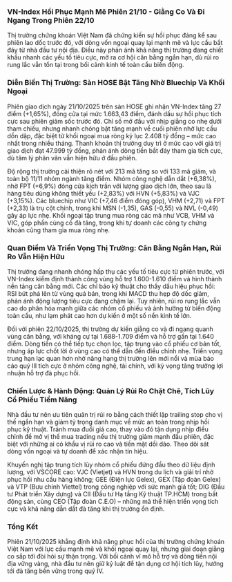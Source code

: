### VN-Index Hồi Phục Mạnh Mẽ Phiên 21/10 - Giằng Co Và Đi Ngang Trong Phiên 22/10

Thị trường chứng khoán Việt Nam đã chứng kiến sự hồi phục đáng kể sau phiên lao dốc trước đó, với dòng vốn ngoại quay lại mạnh mẽ và lực cầu bắt đáy từ nhà đầu tư nội địa. Điều này phản ánh khả năng thị trường đang chiết khấu nhanh các yếu tố tiêu cực, mở ra cơ hội cân bằng ngắn hạn, dù rủi ro rung lắc vẫn tồn tại trong bối cảnh kinh tế toàn cầu biến động.

### Diễn Biến Thị Trường: Sàn HOSE Bật Tăng Nhờ Bluechip Và Khối Ngoại

Phiên giao dịch ngày 21/10/2025 trên sàn HOSE ghi nhận VN-Index tăng 27 điểm (+1,65%), đóng cửa tại mức 1.663,43 điểm, đánh dấu sự hồi phục tích cực sau phiên giảm sốc trước đó. Chỉ số mở đầu với nhịp giằng co nhẹ dưới tham chiếu, nhưng nhanh chóng bật tăng mạnh về cuối phiên nhờ lực cầu dồn dập, đặc biệt từ khối ngoại mua ròng kỷ lục 2.408 tỷ đồng – mức cao nhất trong nhiều tháng. Thanh khoản thị trường duy trì ở mức cao với giá trị giao dịch đạt 47.999 tỷ đồng, phản ánh dòng tiền bắt đáy tham gia tích cực, dù tâm lý phân vân vẫn hiện hữu ở đầu phiên.

Độ rộng thị trường cải thiện rõ nét với 213 mã tăng so với 133 mã giảm, và toàn bộ 11/11 nhóm ngành tăng điểm. Nhóm công nghệ dẫn dắt (+6,38%), nhờ FPT (+6,9%) đóng cửa kịch trần với lượng giao dịch lớn, theo sau là hàng tiêu dùng không thiết yếu (+2,83%) với HVN (+5,83%) và VJC (+3,15%). Các bluechip như VIC (+7,46 điểm đóng góp), VHM (+2,71) và FPT (+2,33) là trụ cột chính, trong khi MSN (-1,35), GAS (-0,55) và NVL (-0,49) gây áp lực nhẹ. Khối ngoại tập trung mua ròng các mã như VCB, VHM và VIC, góp phần củng cố đà tăng, trong khi tự doanh các công ty chứng khoán cũng tham gia mua ròng nhẹ.

### Quan Điểm Và Triển Vọng Thị Trường: Cân Bằng Ngắn Hạn, Rủi Ro Vẫn Hiện Hữu

Thị trường đang nhanh chóng hấp thụ các yếu tố tiêu cực từ phiên trước, với VN-Index kiểm định thành công vùng hỗ trợ 1.600-1.610 điểm và hình thành nền tảng cân bằng mới. Các chỉ báo kỹ thuật cho thấy dấu hiệu phục hồi: RSI bứt phá lên từ vùng quá bán, trong khi MACD thu hẹp độ dốc giảm, phản ánh động lượng tiêu cực đang chậm lại. Tuy nhiên, rủi ro rung lắc vẫn cao do phân hóa mạnh giữa các nhóm cổ phiếu và ảnh hưởng từ biến động toàn cầu, như lạm phát cao hơn dự kiến ở một số nền kinh tế lớn.

Đối với phiên 22/10/2025, thị trường dự kiến giằng co và đi ngang quanh vùng cân bằng, với kháng cự tại 1.688-1.709 điểm và hỗ trợ gần tại 1.640 điểm. Dòng tiền có thể tiếp tục chọn lọc, tập trung vào cổ phiếu cơ bản tốt, nhưng áp lực chốt lời ở vùng cao có thể dẫn đến điều chỉnh nhẹ. Triển vọng trung hạn lạc quan hơn nhờ nâng hạng thị trường lên mới nổi và mùa báo cáo quý III tích cực ở nhóm công nghệ, tài chính, với kỳ vọng tăng trưởng lợi nhuận hỗ trợ đà phục hồi.

### Chiến Lược & Hành Động: Quản Lý Rủi Ro Chặt Chẽ, Tích Lũy Cổ Phiếu Tiềm Năng

Nhà đầu tư nên ưu tiên quản trị rủi ro bằng cách thiết lập trailing stop cho vị thế ngắn hạn và giảm tỷ trọng danh mục về mức an toàn trong nhịp hồi phục kỹ thuật. Tránh mua đuổi giá cao, thay vào đó tận dụng nhịp điều chỉnh để mở vị thế mua trading nếu thị trường giảm mạnh đầu phiên, đặc biệt với những ai có khẩu vị rủi ro cao và tiền mặt dồi dào. Theo dõi sát dòng vốn ngoại và tự doanh để xác nhận tín hiệu.

Khuyến nghị tập trung tích lũy nhóm cổ phiếu đứng đầu theo dữ liệu định lượng, với VSCORE cao: VJC (Vietjet) và HVN trong du lịch và giải trí nhờ phục hồi nhu cầu hàng không; GEE (Điện lực Gelex), GEX (Tập đoàn Gelex) và VTP (Bưu chính Viettel) trong công nghiệp với sức mạnh giá tốt; DIG (Đầu tư Phát triển Xây dựng) và CII (Đầu tư Hạ tầng Kỹ thuật TP.HCM) trong bất động sản, cùng CEO (Tập đoàn C.E.O) – những mã thể hiện triển vọng tích cực và khả năng dẫn dắt đà tăng khi thị trường ổn định.

### Tổng Kết

Phiên 21/10/2025 khẳng định khả năng phục hồi của thị trường chứng khoán Việt Nam với lực cầu mạnh mẽ và khối ngoại quay lại, nhưng giai đoạn giằng co sắp tới đòi hỏi sự thận trọng. Với bối cảnh vĩ mô hỗ trợ và dòng tiền nội địa vững vàng, nhà đầu tư nên giữ kỷ luật để tận dụng cơ hội tích lũy, hướng tới đà tăng bền vững trong quý IV.

